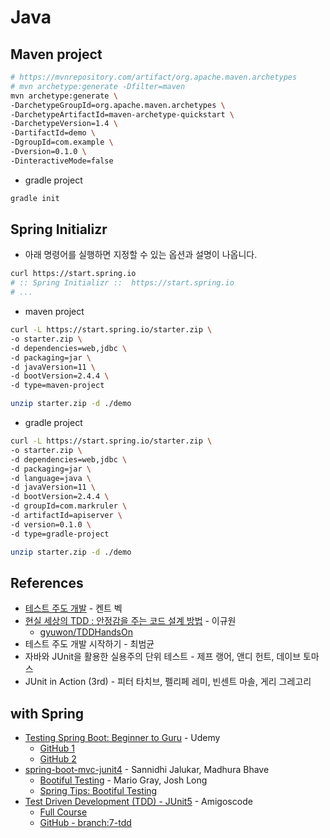 # Java

## Maven project

```bash
# https://mvnrepository.com/artifact/org.apache.maven.archetypes
# mvn archetype:generate -Dfilter=maven
mvn archetype:generate \
-DarchetypeGroupId=org.apache.maven.archetypes \
-DarchetypeArtifactId=maven-archetype-quickstart \
-DarchetypeVersion=1.4 \
-DartifactId=demo \
-DgroupId=com.example \
-Dversion=0.1.0 \
-DinteractiveMode=false
```

- gradle project

```bash
gradle init
```

## Spring Initializr

- 아래 명령어를 실행하면 지정할 수 있는 옵션과 설명이 나옵니다.

```bash
curl https://start.spring.io
# :: Spring Initializr ::  https://start.spring.io
# ...
```

- maven project

```bash
curl -L https://start.spring.io/starter.zip \
-o starter.zip \
-d dependencies=web,jdbc \
-d packaging=jar \
-d javaVersion=11 \
-d bootVersion=2.4.4 \
-d type=maven-project

unzip starter.zip -d ./demo
```

- gradle project

```bash
curl -L https://start.spring.io/starter.zip \
-o starter.zip \
-d dependencies=web,jdbc \
-d packaging=jar \
-d language=java \
-d javaVersion=11 \
-d bootVersion=2.4.4 \
-d groupId=com.markruler \
-d artifactId=apiserver \
-d version=0.1.0 \
-d type=gradle-project

unzip starter.zip -d ./demo
```

## References

- [테스트 주도 개발](https://www.aladin.co.kr/shop/wproduct.aspx?ItemId=37469717) - 켄트 벡
- [현실 세상의 TDD : 안정감을 주는 코드 설계 방법](https://www.fastcampus.co.kr/dev_red_ygw) - 이규원
  - [gyuwon/TDDHandsOn](https://github.com/gyuwon/TDDHandsOn)
- 테스트 주도 개발 시작하기 - 최범균
- 자바와 JUnit을 활용한 실용주의 단위 테스트 - 제프 랭어, 앤디 헌트, 데이브 토마스
- JUnit in Action (3rd) - 피터 타치브, 펠리페 레미, 빈센트 마솔, 게리 그레고리

## with Spring

- [Testing Spring Boot: Beginner to Guru](https://www.udemy.com/course/testing-spring-boot-beginner-to-guru/) - Udemy
  - [GitHub 1](https://github.com/springframeworkguru/tb2g-testing-spring)
  - [GitHub 2](https://github.com/springframeworkguru/tsbb2b-sfg-brewery)
- [spring-boot-mvc-junit4](https://youtu.be/s9vt6UJiHg4) - Sannidhi Jalukar, Madhura Bhave
  - [Bootiful Testing](https://youtu.be/1W5_tOiwEAc) - Mario Gray, Josh Long
  - [Spring Tips: Bootiful Testing](https://youtu.be/lTSJCr7xdbM)
- [Test Driven Development (TDD) - JUnit5](https://youtu.be/z6gOPonp2t0) - Amigoscode
  - [Full Course](https://amigoscode.com/p/software-testing)
  - [GitHub - branch:7-tdd](https://github.com/amigoscode/software-testing)
